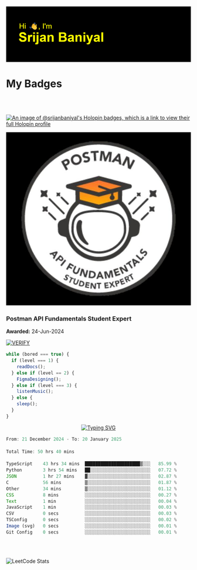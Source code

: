 ![Header](./header.png)

# My Badges

<Br />
<Br />

[![An image of @srijanbaniyal's Holopin badges, which is a link to view their full Holopin profile](https://holopin.me/srijanbaniyal)](https://holopin.io/@srijanbaniyal)

[![Postman API Fundamentals Student Expert](/Postman.jpeg)](https://api.badgr.io/public/assertions/r9BLLy0oTfKJBbkGuDI1zA)

### Postman API Fundamentals Student Expert

**Awarded:** 24-Jun-2024

[![VERIFY](https://img.shields.io/badge/VERIFY-blue)](https://badgecheck.io?url=https%3A%2F%2Fapi.badgr.io%2Fpublic%2Fassertions%2Fr9BLLy0oTfKJBbkGuDI1zA)

```javascript
while (bored === true) {
  if (level === 1) {
    readDocs();
  } else if (level == 2) {
    FigmaDesigning();
  } else if (level === 3) {
    listenMusic();
  } else {
    sleep();
  }
}
```

<p align="center">
  <a href="https://git.io/typing-svg"><img src="https://readme-typing-svg.demolab.com?font=Tilt+Prism&size=30&pause=1000&color=0FF75B&center=true&vCenter=true&width=800&height=80&lines=Time+spent+on+various+Programming+languages" alt="Typing SVG" /></a>
</p>

<!--START_SECTION:waka-->

```TypeScript
From: 21 December 2024 - To: 20 January 2025

Total Time: 50 hrs 40 mins

TypeScript    43 hrs 34 mins  █████████████████████▒░░░   85.99 %
Python        3 hrs 54 mins   ██░░░░░░░░░░░░░░░░░░░░░░░   07.72 %
JSON          1 hr 27 mins    ▓░░░░░░░░░░░░░░░░░░░░░░░░   02.87 %
C             56 mins         ▒░░░░░░░░░░░░░░░░░░░░░░░░   01.87 %
Other         34 mins         ▒░░░░░░░░░░░░░░░░░░░░░░░░   01.12 %
CSS           8 mins          ░░░░░░░░░░░░░░░░░░░░░░░░░   00.27 %
Text          1 min           ░░░░░░░░░░░░░░░░░░░░░░░░░   00.04 %
JavaScript    1 min           ░░░░░░░░░░░░░░░░░░░░░░░░░   00.03 %
CSV           0 secs          ░░░░░░░░░░░░░░░░░░░░░░░░░   00.03 %
TSConfig      0 secs          ░░░░░░░░░░░░░░░░░░░░░░░░░   00.02 %
Image (svg)   0 secs          ░░░░░░░░░░░░░░░░░░░░░░░░░   00.01 %
Git Config    0 secs          ░░░░░░░░░░░░░░░░░░░░░░░░░   00.01 %
```

<!--END_SECTION:waka-->

<Br />
<Br />

![LeetCode Stats](https://leetcard.jacoblin.cool/Srijan-Baniyal?theme=dark&font=Rasa&ext=contest)
